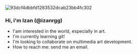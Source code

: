 ![93dcf4dbbfd1283532dcab23bb4fc302](https://github.com/izanrgg/izanrgg/assets/134888658/7332e48a-9a42-41c1-8d5b-ea99d1acb1fb)
### Hi, i'm Izan (@izanrgg)

- I'am interested in the world, especially in art.
- I'm currently learning git!
- I'm looking to collaborate on multimedia art development.
- How to reach me: send me an email.
